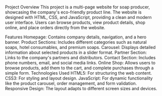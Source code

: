Project Overview
This project is a multi-page website for soap producer, showcasing the company's eco-friendly product line. The website is designed with HTML, CSS, and JavaScript, providing a clean and modern user interface. Users can browse products, view product details, shop online, and place orders directly from the website.

Features
Homepage: Contains company details, navigation, and a hero banner.
Product Sections: Includes different categories such as natural soaps, hotel consumables, and premium soaps.
Carousel: Displays detailed information about selected products in a slider format.
Partner Section: Links to the company's partners and distributors.
Contact Section: Includes phone numbers, email, and social media links.
Online Shop: Allows users to browse products, add them to the cart, and complete purchases through a simple form.
Technologies Used
HTML5: For structuring the web content.
CSS3: For styling and layout design.
JavaScript: For dynamic functionality like the product carousel, order management, and form validation.
Responsive Design: The layout adapts to different screen sizes and devices.
